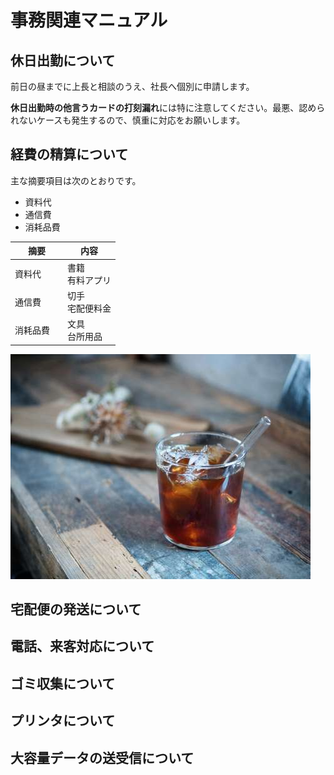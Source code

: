 # 事務関連マニュアル
## 休日出勤について
前日の昼までに上長と相談のうえ、社長へ個別に申請します。

**休日出勤時の他言うカードの打刻漏れ**には特に注意してください。最悪、認められないケースも発生するので、慎重に対応をお願いします。
## 経費の精算について
 主な摘要項目は次のとおりです。
  - 資料代
  - 通信費
  - 消耗品費

  |摘要　|内容
  |--|--
  |資料代　|書籍<br>有料アプリ
  |通信費　|切手<br>宅配便料金
  |消耗品費　|文具<br>台所用品
  
![切手代](Img/img-item01.jpg)

## 宅配便の発送について
## 電話、来客対応について
## ゴミ収集について
## プリンタについて
## 大容量データの送受信について
